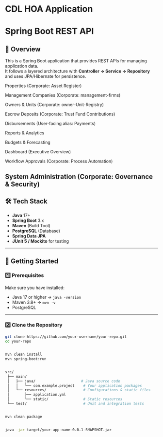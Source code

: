 # CDL HOA Application

# Spring Boot REST API

## 📌 Overview
This is a Spring Boot application that provides REST APIs for managing application data.  
It follows a layered architecture with **Controller → Service → Repository** and uses JPA/Hibernate for persistence.

Properties (Corporate: Asset Register)

Management Companies (Corporate: management-firms)

Owners & Units (Corporate: owner-Unit-Registry)

Escrow Deposits (Corporate: Trust Fund Contributions)

Disbursements (User-facing alias: Payments)

Reports & Analytics

Budgets & Forecasting

Dashboard (Executive Overview)

Workflow Approvals (Corporate: Process Automation)

System Administration (Corporate: Governance & Security)
---

## 🛠 Tech Stack
- **Java** 17+
- **Spring Boot** 3.x
- **Maven** (Build Tool)
- **PostgreSQL** (Database)
- **Spring Data JPA**
- **JUnit 5 / Mockito** for testing

---

## 🚀 Getting Started

### 1️⃣ Prerequisites
Make sure you have installed:
- Java 17 or higher → `java -version`
- Maven 3.8+ → `mvn -v`
- PostgreSQL 

---

### 2️⃣ Clone the Repository
```bash
git clone https://github.com/your-username/your-repo.git
cd your-repo


mvn clean install
mvn spring-boot:run


src/
 ├── main/
 │   ├── java/                     # Java source code
 │   │   └── com.example.project    # Your application packages
 │   └── resources/                 # Configurations & static files
 │       ├── application.yml
 │       └── static/                # Static resources
 └── test/                          # Unit and integration tests


mvn clean package


java -jar target/your-app-name-0.0.1-SNAPSHOT.jar

